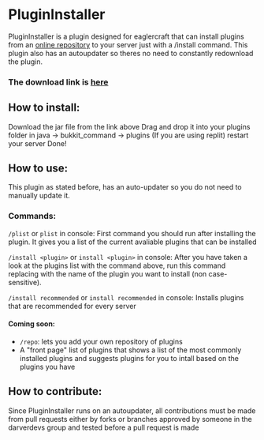 # PluginInstaller
PluginInstaller is a plugin designed for eaglercraft that can install plugins from an [online repository](https://github.com/darverdevs/PluginInstallerRepo) to your server just with a /install <plugin> command.
This plugin also has an autoupdater so theres no need to constantly redownload the plugin.
### **The download link is [here](https://github.com/darverdevs/PluginInstaller/raw/main/out/artifacts/PluginInstaller_jar/PluginInstaller.jar)**
## How to install:
Download the jar file from the link above
Drag and drop it into your plugins folder in java -> bukkit_command -> plugins (If you are using replit)
restart your server
Done!
## How to use:
This plugin as stated before, has an auto-updater so you do not need to manually update it.
### Commands:
`/plist` or `plist` in console: First command you should run after installing the plugin. It gives you a list of the current avaliable plugins that can be installed
  
`/install <plugin>` or `install <plugin>` in console: After you have taken a look at the plugins list with the command above, run this command replacing <plugin> with the name of the plugin you want to install (non case-sensitive).
  
`/install recommended` or `install recommended` in console: Installs plugins that are recommended for every server
#### Coming soon:
- `/repo`: lets you add your own repository of plugins
- A "front page" list of plugins that shows a list of the most commonly installed plugins and suggests plugins for you to intall based on the plugins you have

## How to contribute:
Since PluginInstaller runs on an autoupdater, all contributions must be made from pull requests either by forks or branches approved by someone in the darverdevs group and tested before a pull request is made
